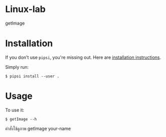 # Linux-lab

getImage


# Installation

If you don't use `pipsi`, you're missing out.
Here are [installation instructions](https://github.com/mitsuhiko/pipsi#readme).

Simply run:

    $ pipsi install --user .


# Usage

To use it:

    $ getImage --h
คำสั่งใช้ดูภาพ getImage your-name


